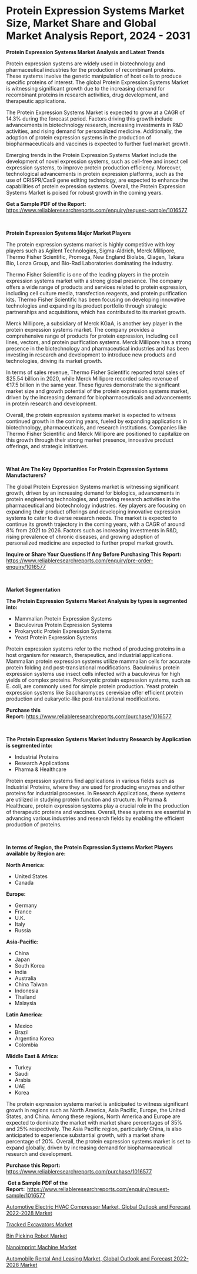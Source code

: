 <p><h1>Protein Expression Systems Market Size, Market Share and Global Market Analysis Report, 2024 - 2031</h1></p><p><strong>Protein Expression Systems Market Analysis and Latest Trends</strong></p>
<p><p>Protein expression systems are widely used in biotechnology and pharmaceutical industries for the production of recombinant proteins. These systems involve the genetic manipulation of host cells to produce specific proteins of interest. The global Protein Expression Systems Market is witnessing significant growth due to the increasing demand for recombinant proteins in research activities, drug development, and therapeutic applications.</p><p>The Protein Expression Systems Market is expected to grow at a CAGR of 14.3% during the forecast period. Factors driving this growth include advancements in biotechnology research, increasing investments in R&D activities, and rising demand for personalized medicine. Additionally, the adoption of protein expression systems in the production of biopharmaceuticals and vaccines is expected to further fuel market growth.</p><p>Emerging trends in the Protein Expression Systems Market include the development of novel expression systems, such as cell-free and insect cell expression systems, to improve protein production efficiency. Moreover, technological advancements in protein expression platforms, such as the use of CRISPR/Cas9 gene editing technology, are expected to enhance the capabilities of protein expression systems. Overall, the Protein Expression Systems Market is poised for robust growth in the coming years.</p></p>
<p><strong>Get a Sample PDF of the Report:&nbsp;</strong> <a href="https://www.reliableresearchreports.com/enquiry/request-sample/1016577">https://www.reliableresearchreports.com/enquiry/request-sample/1016577</a></p>
<p>&nbsp;</p>
<p><strong>Protein Expression Systems Major Market Players</strong></p>
<p><p>The protein expression systems market is highly competitive with key players such as Agilent Technologies, Sigma-Aldrich, Merck Millipore, Thermo Fisher Scientific, Promega, New England Biolabs, Qiagen, Takara Bio, Lonza Group, and Bio-Rad Laboratories dominating the industry.</p><p>Thermo Fisher Scientific is one of the leading players in the protein expression systems market with a strong global presence. The company offers a wide range of products and services related to protein expression, including cell culture media, transfection reagents, and protein purification kits. Thermo Fisher Scientific has been focusing on developing innovative technologies and expanding its product portfolio through strategic partnerships and acquisitions, which has contributed to its market growth.</p><p>Merck Millipore, a subsidiary of Merck KGaA, is another key player in the protein expression systems market. The company provides a comprehensive range of products for protein expression, including cell lines, vectors, and protein purification systems. Merck Millipore has a strong presence in the biotechnology and pharmaceutical industries and has been investing in research and development to introduce new products and technologies, driving its market growth.</p><p>In terms of sales revenue, Thermo Fisher Scientific reported total sales of $25.54 billion in 2020, while Merck Millipore recorded sales revenue of €17.5 billion in the same year. These figures demonstrate the significant market size and growth potential of the protein expression systems market, driven by the increasing demand for biopharmaceuticals and advancements in protein research and development.</p><p>Overall, the protein expression systems market is expected to witness continued growth in the coming years, fueled by expanding applications in biotechnology, pharmaceuticals, and research institutions. Companies like Thermo Fisher Scientific and Merck Millipore are positioned to capitalize on this growth through their strong market presence, innovative product offerings, and strategic initiatives.</p></p>
<p>&nbsp;</p>
<p><strong>What Are The Key Opportunities For Protein Expression Systems Manufacturers?</strong></p>
<p><p>The global Protein Expression Systems market is witnessing significant growth, driven by an increasing demand for biologics, advancements in protein engineering technologies, and growing research activities in the pharmaceutical and biotechnology industries. Key players are focusing on expanding their product offerings and developing innovative expression systems to cater to diverse research needs. The market is expected to continue its growth trajectory in the coming years, with a CAGR of around 8% from 2021 to 2026. Factors such as increasing investments in R&D, rising prevalence of chronic diseases, and growing adoption of personalized medicine are expected to further propel market growth.</p></p>
<p><strong>Inquire or Share Your Questions If Any Before Purchasing This Report:</strong> <a href="https://www.reliableresearchreports.com/enquiry/pre-order-enquiry/1016577">https://www.reliableresearchreports.com/enquiry/pre-order-enquiry/1016577</a></p>
<p>&nbsp;</p>
<p><strong>Market Segmentation</strong></p>
<p><strong>The Protein Expression Systems Market Analysis by types is segmented into:</strong></p>
<p><ul><li>Mammalian Protein Expression Systems</li><li>Baculovirus Protein Expression Systems</li><li>Prokaryotic Protein Expression Systems</li><li>Yeast Protein Expression Systems</li></ul></p>
<p><p>Protein expression systems refer to the method of producing proteins in a host organism for research, therapeutics, and industrial applications. Mammalian protein expression systems utilize mammalian cells for accurate protein folding and post-translational modifications. Baculovirus protein expression systems use insect cells infected with a baculovirus for high yields of complex proteins. Prokaryotic protein expression systems, such as E. coli, are commonly used for simple protein production. Yeast protein expression systems like Saccharomyces cerevisiae offer efficient protein production and eukaryotic-like post-translational modifications.</p></p>
<p><strong>Purchase this Report:&nbsp;</strong><a href="https://www.reliableresearchreports.com/purchase/1016577">https://www.reliableresearchreports.com/purchase/1016577</a></p>
<p>&nbsp;</p>
<p><strong>The Protein Expression Systems Market Industry Research by Application is segmented into:</strong></p>
<p><ul><li>Industrial Proteins</li><li>Research Applications</li><li>Pharma & Healthcare</li></ul></p>
<p><p>Protein expression systems find applications in various fields such as Industrial Proteins, where they are used for producing enzymes and other proteins for industrial processes. In Research Applications, these systems are utilized in studying protein function and structure. In Pharma & Healthcare, protein expression systems play a crucial role in the production of therapeutic proteins and vaccines. Overall, these systems are essential in advancing various industries and research fields by enabling the efficient production of proteins.</p></p>
<p>&nbsp;</p>
<p><strong>In terms of Region, the Protein Expression Systems Market Players available by Region are:</strong></p>
<p>
    <p> <strong> North America: </strong>
        <ul>
            <li>United States</li>
            <li>Canada</li>
        </ul>
        </p> 
    <p> <strong> Europe: </strong>
        <ul>
            <li>Germany</li>
            <li>France</li>
            <li>U.K.</li>
            <li>Italy</li>
            <li>Russia</li>
        </ul>
        </p> 
    <p> <strong> Asia-Pacific: </strong>
        <ul>
            <li>China</li>
            <li>Japan</li>
            <li>South Korea</li>
            <li>India</li>
            <li>Australia</li>
            <li>China Taiwan</li>
            <li>Indonesia</li>
            <li>Thailand</li>
            <li>Malaysia</li>
        </ul>
        </p> 
    <p> <strong> Latin America: </strong>
        <ul>
            <li>Mexico</li>
            <li>Brazil</li>
            <li>Argentina Korea</li>
            <li>Colombia</li>
        </ul>
        </p> 
    <p> <strong> Middle East & Africa: </strong>
        <ul>
            <li>Turkey</li>
            <li>Saudi</li>
            <li>Arabia</li>
            <li>UAE</li>
            <li>Korea</li>
        </ul>
    </p>
    </p>
<p><p>The protein expression systems market is anticipated to witness significant growth in regions such as North America, Asia Pacific, Europe, the United States, and China. Among these regions, North America and Europe are expected to dominate the market with market share percentages of 35% and 25% respectively. The Asia Pacific region, particularly China, is also anticipated to experience substantial growth, with a market share percentage of 20%. Overall, the protein expression systems market is set to expand globally, driven by increasing demand for biopharmaceutical research and development.</p></p>
<p><strong>Purchase this Report: </strong><a href="https://www.reliableresearchreports.com/purchase/1016577">https://www.reliableresearchreports.com/purchase/1016577</a></p>
<p>&nbsp;<strong>Get a Sample PDF of the Report:&nbsp;&nbsp;</strong><a href="https://www.reliableresearchreports.com/enquiry/request-sample/1016577">https://www.reliableresearchreports.com/enquiry/request-sample/1016577</a></p>
<p><strong></strong></p>
<p><p><a href="https://github.com/NorbertYates/Market-Research-Report-List-3/blob/main/automotive-electric-hvac-compressor-market-global-outlook-and-forecast-2022-2028-market.md">Automotive Electric HVAC Compressor Market, Global Outlook and Forecast 2022-2028 Market</a></p><p><a href="https://medium.com/@jaremington56468/tracked-excavators-market-trends-forecast-and-competitive-analysis-to-2031-201103a035b3">Tracked Excavators Market</a></p><p><a href="https://medium.com/@hannahrivera83/bin-picking-robot-market-research-report-its-history-and-forecast-2024-to-2031-fa363d57622a">Bin Picking Robot Market</a></p><p><a href="https://medium.com/@hannahrivera83/nanoimprint-machine-market-exploring-market-share-market-trends-and-future-growth-fa1c9c267639">Nanoimprint Machine Market</a></p><p><a href="https://github.com/nancykennedykellievqfqt2/Market-Research-Report-List-1/blob/main/automobile-rental-and-leasing-market-global-outlook-and-forecast-2022-2028-market.md">Automobile Rental And Leasing Market, Global Outlook and Forecast 2022-2028 Market</a></p></p>